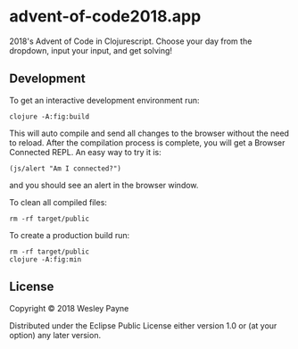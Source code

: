 # advent-of-code2018.app

2018's Advent of Code in Clojurescript. Choose your day from the dropdown, input your input, and get solving!

## Development

To get an interactive development environment run:

    clojure -A:fig:build

This will auto compile and send all changes to the browser without the
need to reload. After the compilation process is complete, you will
get a Browser Connected REPL. An easy way to try it is:

    (js/alert "Am I connected?")

and you should see an alert in the browser window.

To clean all compiled files:

    rm -rf target/public

To create a production build run:

	rm -rf target/public
	clojure -A:fig:min


## License

Copyright © 2018 Wesley Payne

Distributed under the Eclipse Public License either version 1.0 or (at your option) any later version.
